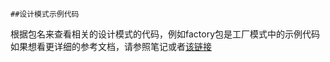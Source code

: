     ##设计模式示例代码
根据包名来查看相关的设计模式的代码，例如factory包是工厂模式中的示例代码
如果想看更详细的参考文档，请参照笔记或者[该链接](https://gof.quanke.name/)